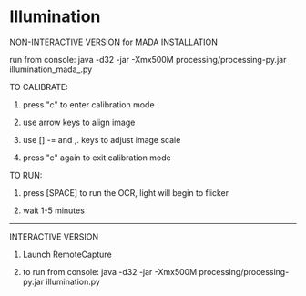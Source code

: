 Illumination
============


NON-INTERACTIVE VERSION for MADA INSTALLATION

run from console:
java -d32 -jar -Xmx500M processing/processing-py.jar illumination_mada_.py


TO CALIBRATE:

1. press "c" to enter calibration mode

2. use arrow keys to align image

3. use [] -= and ,. keys to adjust image scale

4. press "c" again to exit calibration mode

TO RUN:

1. press [SPACE] to run the OCR, light will begin to flicker

2. wait 1-5 minutes


-------------------
INTERACTIVE VERSION

1. Launch RemoteCapture

2. to run from console:
java -d32 -jar -Xmx500M processing/processing-py.jar illumination.py

